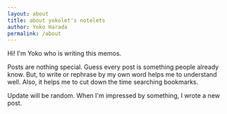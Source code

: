 ```yaml
---
layout: about
title: about yokolet's notelets
author: Yoko Harada
permalink: /about
---
```


Hi! I'm Yoko who is writing this memos.

Posts are nothing special. Guess every post is something people already know.
But, to write or rephrase by my own word helps me to understand well.
Also, it helps me to cut down the time searching bookmarks.

Update will be random. When I'm impressed by something, I wrote a new post.
